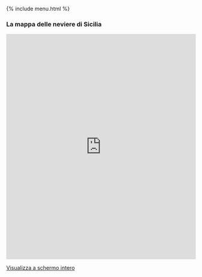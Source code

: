 {% include menu.html %}
### La mappa delle neviere di Sicilia
<iframe width="100%" height="600px" frameBorder="0" src="https://umap.openstreetmap.fr/it/map/neviere-di-sicilia_203579?scaleControl=true&miniMap=true&scrollWheelZoom=true&zoomControl=true&allowEdit=false&moreControl=false&searchControl=true&tilelayersControl=null&embedControl=true&datalayersControl=false&onLoadPanel=caption&captionBar=true&datalayers=508945&fullscreenControl=true&locateControl=true&measureControl=true#8/37.488/15.375"></iframe><p><a href="https://umap.openstreetmap.fr/it/map/neviere-di-sicilia_203579">Visualizza a schermo intero</a></p>
